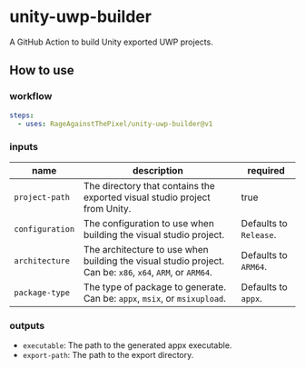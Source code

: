 # unity-uwp-builder

A GitHub Action to build Unity exported UWP projects.

## How to use

### workflow

```yaml
steps:
  - uses: RageAgainstThePixel/unity-uwp-builder@v1
```

### inputs

| name | description | required |
| ---- | ----------- | -------- |
| `project-path` | The directory that contains the exported visual studio project from Unity. | true |
| `configuration` | The configuration to use when building the visual studio project. | Defaults to `Release`. |
| `architecture` | The architecture to use when building the visual studio project. Can be: `x86`, `x64`, `ARM`, or `ARM64`. | Defaults to `ARM64`. |
| `package-type` | The type of package to generate. Can be: `appx`, `msix`, or `msixupload`. | Defaults to `appx`. |

### outputs

- `executable`: The path to the generated appx executable.
- `export-path`: The path to the export directory.

